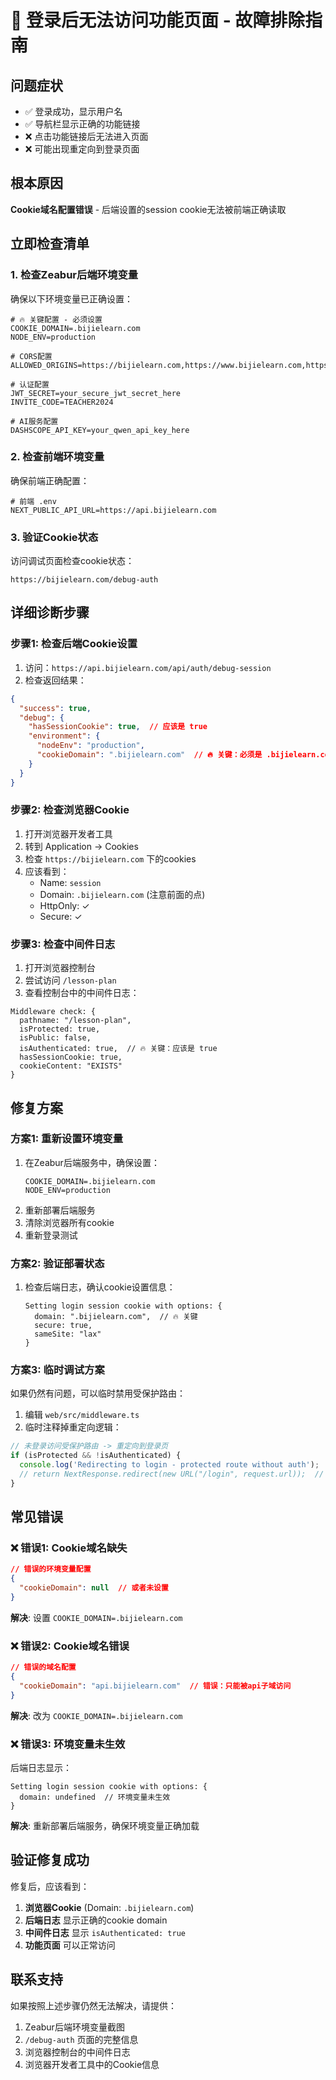 # 🚨 登录后无法访问功能页面 - 故障排除指南

## 问题症状
- ✅ 登录成功，显示用户名
- ✅ 导航栏显示正确的功能链接  
- ❌ 点击功能链接后无法进入页面
- ❌ 可能出现重定向到登录页面

## 根本原因
**Cookie域名配置错误** - 后端设置的session cookie无法被前端正确读取

## 立即检查清单

### 1. 检查Zeabur后端环境变量
确保以下环境变量已正确设置：

```env
# 🔥 关键配置 - 必须设置
COOKIE_DOMAIN=.bijielearn.com
NODE_ENV=production

# CORS配置
ALLOWED_ORIGINS=https://bijielearn.com,https://www.bijielearn.com,https://api.bijielearn.com

# 认证配置
JWT_SECRET=your_secure_jwt_secret_here
INVITE_CODE=TEACHER2024

# AI服务配置
DASHSCOPE_API_KEY=your_qwen_api_key_here
```

### 2. 检查前端环境变量
确保前端正确配置：

```env
# 前端 .env
NEXT_PUBLIC_API_URL=https://api.bijielearn.com
```

### 3. 验证Cookie状态
访问调试页面检查cookie状态：
```
https://bijielearn.com/debug-auth
```

## 详细诊断步骤

### 步骤1: 检查后端Cookie设置
1. 访问：`https://api.bijielearn.com/api/auth/debug-session`
2. 检查返回结果：
```json
{
  "success": true,
  "debug": {
    "hasSessionCookie": true,  // 应该是 true
    "environment": {
      "nodeEnv": "production",
      "cookieDomain": ".bijielearn.com"  // 🔥 关键：必须是 .bijielearn.com
    }
  }
}
```

### 步骤2: 检查浏览器Cookie
1. 打开浏览器开发者工具
2. 转到 Application → Cookies
3. 检查 `https://bijielearn.com` 下的cookies
4. 应该看到：
   - Name: `session`
   - Domain: `.bijielearn.com` (注意前面的点)
   - HttpOnly: ✓
   - Secure: ✓

### 步骤3: 检查中间件日志
1. 打开浏览器控制台
2. 尝试访问 `/lesson-plan`
3. 查看控制台中的中间件日志：
```
Middleware check: {
  pathname: "/lesson-plan",
  isProtected: true,
  isPublic: false,
  isAuthenticated: true,  // 🔥 关键：应该是 true
  hasSessionCookie: true,
  cookieContent: "EXISTS"
}
```

## 修复方案

### 方案1: 重新设置环境变量
1. 在Zeabur后端服务中，确保设置：
   ```
   COOKIE_DOMAIN=.bijielearn.com
   NODE_ENV=production
   ```
2. 重新部署后端服务
3. 清除浏览器所有cookie
4. 重新登录测试

### 方案2: 验证部署状态
1. 检查后端日志，确认cookie设置信息：
   ```
   Setting login session cookie with options: {
     domain: ".bijielearn.com",  // 🔥 关键
     secure: true,
     sameSite: "lax"
   }
   ```

### 方案3: 临时调试方案
如果仍然有问题，可以临时禁用受保护路由：

1. 编辑 `web/src/middleware.ts`
2. 临时注释掉重定向逻辑：
```javascript
// 未登录访问受保护路由 -> 重定向到登录页
if (isProtected && !isAuthenticated) {
  console.log('Redirecting to login - protected route without auth');
  // return NextResponse.redirect(new URL("/login", request.url));  // 临时注释
}
```

## 常见错误

### ❌ 错误1: Cookie域名缺失
```json
// 错误的环境变量配置
{
  "cookieDomain": null  // 或者未设置
}
```
**解决**: 设置 `COOKIE_DOMAIN=.bijielearn.com`

### ❌ 错误2: Cookie域名错误
```json
// 错误的域名配置
{
  "cookieDomain": "api.bijielearn.com"  // 错误：只能被api子域访问
}
```
**解决**: 改为 `COOKIE_DOMAIN=.bijielearn.com`

### ❌ 错误3: 环境变量未生效
后端日志显示：
```
Setting login session cookie with options: {
  domain: undefined  // 环境变量未生效
}
```
**解决**: 重新部署后端服务，确保环境变量正确加载

## 验证修复成功

修复后，应该看到：

1. **浏览器Cookie** (Domain: `.bijielearn.com`)
2. **后端日志** 显示正确的cookie domain
3. **中间件日志** 显示 `isAuthenticated: true`
4. **功能页面** 可以正常访问

## 联系支持

如果按照上述步骤仍然无法解决，请提供：
1. Zeabur后端环境变量截图
2. `/debug-auth` 页面的完整信息
3. 浏览器控制台的中间件日志
4. 浏览器开发者工具中的Cookie信息